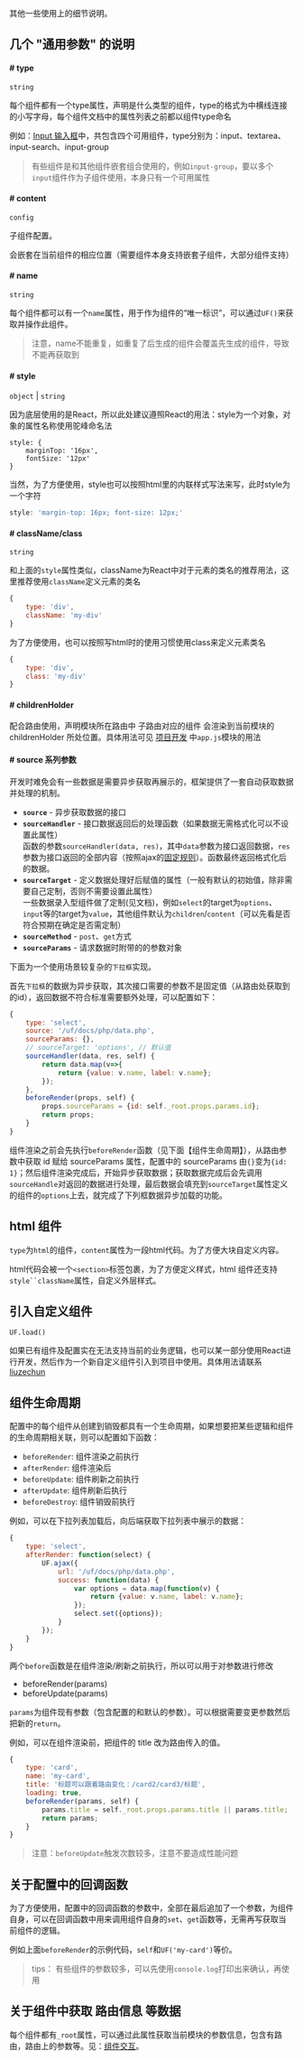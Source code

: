 其他一些使用上的细节说明。

## 几个 "通用参数" 的说明

#### # type 
`string`

每个组件都有一个type属性，声明是什么类型的组件，type的格式为中横线连接的小写字母，每个组件文档中的属性列表之前都以组件type命名

例如：[Input 输入框](#/DataEntry/Input)中，共包含四个可用组件，type分别为：input、textarea、input-search、input-group

> 有些组件是和其他组件嵌套组合使用的，例如`input-group`，要以多个`input`组件作为子组件使用，本身只有一个可用属性

#### # content 
`config`

子组件配置。

会嵌套在当前组件的相应位置（需要组件本身支持嵌套子组件，大部分组件支持）

#### # name 
`string`

每个组件都可以有一个`name`属性，用于作为组件的“唯一标识”，可以通过`UF()`来获取并操作此组件。

> 注意，name不能重复，如重复了后生成的组件会覆盖先生成的组件，导致不能再获取到

#### # style 
`object` | `string`

因为底层使用的是React，所以此处建议遵照React的用法：style为一个对象，对象的属性名称使用驼峰命名法
```javascrpit
style: {
    marginTop: '16px',
    fontSize: '12px'
}
```

当然，为了方便使用，style也可以按照html里的内联样式写法来写，此时style为一个字符
```javascript
style: 'margin-top: 16px; font-size: 12px;'
```

#### # className/class 
`string`

和上面的`style`属性类似，className为React中对于元素的类名的推荐用法，这里推荐使用`className`定义元素的类名
```javascript
{
    type: 'div',
    className: 'my-div'
}
```
为了方便使用，也可以按照写html时的使用习惯使用class来定义元素类名
```javascript
{
    type: 'div',
    class: 'my-div'
}
```

#### # childrenHolder 

配合路由使用，声明模块所在路由中 子路由对应的组件 会渲染到当前模块的 childrenHolder 所处位置。具体用法可见 [项目开发](#/Develop/Install) 中`app.js`模块的用法


#### # source 系列参数

开发时难免会有一些数据是需要异步获取再展示的，框架提供了一套自动获取数据并处理的机制。

* **`source`** - 异步获取数据的接口
* **`sourceHandler`** - 接口数据返回后的处理函数（如果数据无需格式化可以不设置此属性）  
函数的参数`sourceHandler(data, res)`，其中`data`参数为接口返回数据，`res`参数为接口返回的全部内容（按照ajax的[固定规则](#/Usage/Api)）。函数最终返回格式化后的数据。
* **`sourceTarget`** - 定义数据处理好后赋值的属性（一般有默认的初始值，除非需要自己定制，否则不需要设置此属性）  
一些数据录入型组件做了定制(见文档)，例如`select`的target为`options`、`input`等的target为`value`，其他组件默认为`children`/`content`（可以先看是否符合预期在确定是否需定制）
* **`sourceMethod`** - `post`、`get`方式
* **`sourceParams`** - 请求数据时附带的的参数对象


下面为一个使用场景较复杂的`下拉框`实现。

首先`下拉框`的数据为异步获取，其次接口需要的参数不是固定值（从路由处获取到的id），返回数据不符合标准需要额外处理，可以配置如下：

```javascript
{
    type: 'select',
    source: '/uf/docs/php/data.php',
    sourceParams: {},
    // sourceTarget: 'options', // 默认值
    sourceHandler(data, res, self) {
        return data.map(v=>{
            return {value: v.name, label: v.name};
        });
    },
    beforeRender(props, self) {
        props.sourceParams = {id: self._root.props.params.id};
        return props;
    }
}
```

组件渲染之前会先执行`beforeRender`函数（见下面【组件生命周期】），从路由参数中获取 id 赋给 sourceParams 属性，配置中的 sourceParams 由`{}`变为`{id: 1}`；然后组件渲染完成后，开始异步获取数据；获取数据完成后会先调用`sourceHandle`对返回的数据进行处理，最后数据会填充到`sourceTarget`属性定义的组件的`options`上去，就完成了下列框数据异步加载的功能。


## html 组件

`type`为`html`的组件，`content`属性为一段html代码。为了方便大块自定义内容。

html代码会被一个`<section>`标签包裹，为了方便定义样式，html 组件还支持`style``className`属性，自定义外层样式。



## 引入自定义组件

`UF.load()`

如果已有组件及配置实在无法支持当前的业务逻辑，也可以某一部分使用React进行开发，然后作为一个新自定义组件引入到项目中使用。具体用法请联系 [liuzechun](baidu://message/?id=861260447)


## 组件生命周期

配置中的每个组件从创建到销毁都具有一个生命周期，如果想要把某些逻辑和组件的生命周期相关联，则可以配置如下函数：

* `beforeRender`: 组件渲染之前执行
* `afterRender`: 组件渲染后
* `beforeUpdate`: 组件刷新之前执行
* `afterUpdate`: 组件刷新后执行
* `beforeDestroy`: 组件销毁前执行

例如，可以在下拉列表加载后，向后端获取下拉列表中展示的数据：
```javascript
{
    type: 'select',
    afterRender: function(select) {
        UF.ajax({
            url: '/uf/docs/php/data.php',
            success: function(data) {
                var options = data.map(function(v) {
                    return {value: v.name, label: v.name};
                });
                select.set({options});
            }
        });
    }
}
```

两个`before`函数是在组件渲染/刷新之前执行，所以可以用于对参数进行修改
* beforeRender(params)
* beforeUpdate(params)

`params`为组件现有参数（包含配置的和默认的参数）。可以根据需要变更参数然后把新的`return`。

例如，可以在组件渲染前，把组件的 title 改为路由传入的值。

```javascript
{
    type: 'card',
    name: 'my-card',
    title: '标题可以跟着路由变化：/card2/card3/标题',
    loading: true,
    beforeRender(params, self) {
        params.title = self._root.props.params.title || params.title;
        return params;
    }
}
```

> 注意：`beforeUpdate`触发次数较多，注意不要造成性能问题


## 关于配置中的回调函数

为了方便使用，配置中的回调函数的参数中，全部在最后追加了一个参数，为组件自身，可以在回调函数中用来调用组件自身的`set`、`get`函数等，无需再写获取当前组件的逻辑。

例如上面`beforeRender`的示例代码，`self`和`UF('my-card')`等价。

> tips： 有些组件的参数较多，可以先使用`console.log`打印出来确认，再使用

## 关于组件中获取 路由信息 等数据

每个组件都有`_root`属性，可以通过此属性获取当前模块的参数信息，包含有路由，路由上的参数等。见：[组件交互](#/Usage/Api)。



